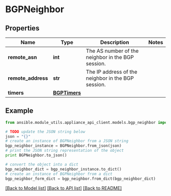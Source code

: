 # BGPNeighbor


## Properties

Name | Type | Description | Notes
------------ | ------------- | ------------- | -------------
**remote_asn** | **int** | The AS number of the neighbor in the BGP session. | 
**remote_address** | **str** | The IP address of the neighbor in the BGP session. | 
**timers** | [**BGPTimers**](BGPTimers.md) |  | 

## Example

```python
from ansible.module_utils.appliance_api_client.models.bgp_neighbor import BGPNeighbor

# TODO update the JSON string below
json = "{}"
# create an instance of BGPNeighbor from a JSON string
bgp_neighbor_instance = BGPNeighbor.from_json(json)
# print the JSON string representation of the object
print BGPNeighbor.to_json()

# convert the object into a dict
bgp_neighbor_dict = bgp_neighbor_instance.to_dict()
# create an instance of BGPNeighbor from a dict
bgp_neighbor_form_dict = bgp_neighbor.from_dict(bgp_neighbor_dict)
```
[[Back to Model list]](../README.md#documentation-for-models) [[Back to API list]](../README.md#documentation-for-api-endpoints) [[Back to README]](../README.md)


